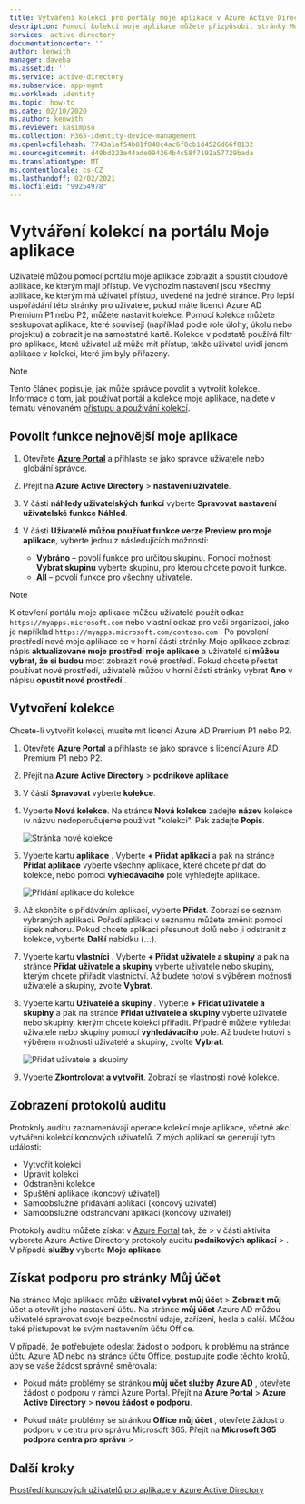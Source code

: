 ```yaml
---
title: Vytváření kolekcí pro portály moje aplikace v Azure Active Directory | Microsoft Docs
description: Pomocí kolekcí moje aplikace můžete přizpůsobit stránky Moje aplikace, aby vaši koncoví uživatelé zjednodušili své prostředí aplikace. Uspořádejte aplikace do skupin pomocí samostatných karet.
services: active-directory
documentationcenter: ''
author: kenwith
manager: daveba
ms.assetid: ''
ms.service: active-directory
ms.subservice: app-mgmt
ms.workload: identity
ms.topic: how-to
ms.date: 02/10/2020
ms.author: kenwith
ms.reviewer: kasimpso
ms.collection: M365-identity-device-management
ms.openlocfilehash: 7743a1af54b01f848c4ac6f0cb1d4526d66f8132
ms.sourcegitcommit: d49bd223e44ade094264b4c58f7192a57729bada
ms.translationtype: MT
ms.contentlocale: cs-CZ
ms.lasthandoff: 02/02/2021
ms.locfileid: "99254978"
---
```

# <a name="create-collections-on-the-my-apps-portal"></a>Vytváření kolekcí na portálu Moje aplikace

Uživatelé můžou pomocí portálu moje aplikace zobrazit a spustit cloudové aplikace, ke kterým mají přístup. Ve výchozím nastavení jsou všechny aplikace, ke kterým má uživatel přístup, uvedené na jedné stránce. Pro lepší uspořádání této stránky pro uživatele, pokud máte licenci Azure AD Premium P1 nebo P2, můžete nastavit kolekce. Pomocí kolekce můžete seskupovat aplikace, které souvisejí (například podle role úlohy, úkolu nebo projektu) a zobrazit je na samostatné kartě. Kolekce v podstatě používá filtr pro aplikace, které uživatel už může mít přístup, takže uživatel uvidí jenom aplikace v kolekci, které jim byly přiřazeny.

> [!NOTE]
> Tento článek popisuje, jak může správce povolit a vytvořit kolekce. Informace o tom, jak používat portál a kolekce moje aplikace, najdete v tématu věnovaném [přístupu a používání kolekcí](../user-help/my-applications-portal-workspaces.md).

## <a name="enable-the-latest-my-apps-features"></a>Povolit funkce nejnovější moje aplikace

1. Otevřete [**Azure Portal**](https://portal.azure.com/) a přihlaste se jako správce uživatele nebo globální správce.

2. Přejít na **Azure Active Directory**  >  **nastavení uživatele**.

3. V části **náhledy uživatelských funkcí** vyberte **Spravovat nastavení uživatelské funkce Náhled**.

4. V části **Uživatelé můžou používat funkce verze Preview pro moje aplikace**, vyberte jednu z následujících možností:
   * **Vybráno** – povolí funkce pro určitou skupinu. Pomocí možnosti **Vybrat skupinu** vyberte skupinu, pro kterou chcete povolit funkce.  
   * **All** – povolí funkce pro všechny uživatele.

> [!NOTE]
> K otevření portálu moje aplikace můžou uživatelé použít odkaz `https://myapps.microsoft.com` nebo vlastní odkaz pro vaši organizaci, jako je například `https://myapps.microsoft.com/contoso.com` . Po povolení prostředí nové moje aplikace se v horní části stránky Moje aplikace zobrazí nápis **aktualizované moje prostředí moje aplikace** a uživatelé si **můžou vybrat, že si budou** moct zobrazit nové prostředí. Pokud chcete přestat používat nové prostředí, uživatelé můžou v horní části stránky vybrat **Ano** v nápisu **opustit nové prostředí** .

## <a name="create-a-collection"></a>Vytvoření kolekce

Chcete-li vytvořit kolekci, musíte mít licenci Azure AD Premium P1 nebo P2.

1. Otevřete [**Azure Portal**](https://portal.azure.com/) a přihlaste se jako správce s licencí Azure AD Premium P1 nebo P2.

2. Přejít na **Azure Active Directory**  >  **podnikové aplikace**

3. V části **Spravovat** vyberte **kolekce**.

4. Vyberte **Nová kolekce**. Na stránce **Nová kolekce** zadejte **název** kolekce (v názvu nedoporučujeme používat "kolekci". Pak zadejte **Popis**.

   ![Stránka nové kolekce](media/acces-panel-collections/new-collection.png)

5. Vyberte kartu **aplikace** . Vyberte **+ Přidat aplikaci** a pak na stránce **Přidat aplikace** vyberte všechny aplikace, které chcete přidat do kolekce, nebo pomocí **vyhledávacího** pole vyhledejte aplikace.

   ![Přidání aplikace do kolekce](media/acces-panel-collections/add-applications.png)

6. Až skončíte s přidáváním aplikací, vyberte **Přidat**. Zobrazí se seznam vybraných aplikací. Pořadí aplikací v seznamu můžete změnit pomocí šipek nahoru. Pokud chcete aplikaci přesunout dolů nebo ji odstranit z kolekce, vyberte **Další** nabídku (**...**).

7. Vyberte kartu **vlastníci** . Vyberte **+ Přidat uživatele a skupiny** a pak na stránce **Přidat uživatele a skupiny** vyberte uživatele nebo skupiny, kterým chcete přiřadit vlastnictví. Až budete hotovi s výběrem možnosti uživatelé a skupiny, zvolte **Vybrat**.

9. Vyberte kartu **Uživatelé a skupiny** . Vyberte **+ Přidat uživatele a skupiny** a pak na stránce **Přidat uživatele a skupiny** vyberte uživatele nebo skupiny, kterým chcete kolekci přiřadit. Případně můžete vyhledat uživatele nebo skupiny pomocí **vyhledávacího** pole. Až budete hotovi s výběrem možnosti uživatelé a skupiny, zvolte **Vybrat**.

   ![Přidat uživatele a skupiny](media/acces-panel-collections/add-users-and-groups.png)

11. Vyberte **Zkontrolovat a vytvořit**. Zobrazí se vlastnosti nové kolekce.


## <a name="view-audit-logs"></a>Zobrazení protokolů auditu

Protokoly auditu zaznamenávají operace kolekcí moje aplikace, včetně akcí vytváření kolekcí koncových uživatelů. Z mých aplikací se generují tyto události:

* Vytvořit kolekci
* Upravit kolekci
* Odstranění kolekce
* Spuštění aplikace (koncový uživatel)
* Samoobslužné přidávání aplikací (koncový uživatel)
* Samoobslužné odstraňování aplikací (koncový uživatel)

Protokoly auditu můžete získat v [Azure Portal](https://portal.azure.com) tak, že   >  v části aktivita vyberete Azure Active Directory protokoly auditu **podnikových aplikací**  >   . V případě **služby** vyberte **Moje aplikace**.

## <a name="get-support-for-my-account-pages"></a>Získat podporu pro stránky Můj účet

Na stránce Moje aplikace může **uživatel vybrat můj účet**  >  **Zobrazit můj** účet a otevřít jeho nastavení účtu. Na stránce **můj účet** Azure AD můžou uživatelé spravovat svoje bezpečnostní údaje, zařízení, hesla a další. Můžou také přistupovat ke svým nastavením účtu Office.

V případě, že potřebujete odeslat žádost o podporu k problému na stránce účtu Azure AD nebo na stránce účtu Office, postupujte podle těchto kroků, aby se vaše žádost správně směrovala: 

* Pokud máte problémy se stránkou **můj účet služby Azure AD** , otevřete žádost o podporu v rámci Azure Portal. Přejít na **Azure Portal**  >  **Azure Active Directory**  >  **novou žádost o podporu**.

* Pokud máte problémy se stránkou **Office můj účet** , otevřete žádost o podporu v centru pro správu Microsoft 365. Přejít na **Microsoft 365 podpora centra pro správu**  >   

## <a name="next-steps"></a>Další kroky
[Prostředí koncových uživatelů pro aplikace v Azure Active Directory](end-user-experiences.md)